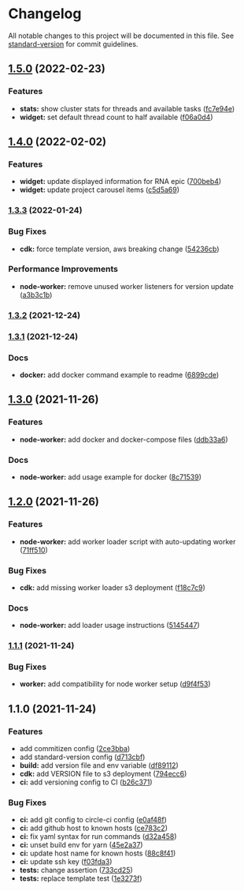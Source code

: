 # Changelog

All notable changes to this project will be documented in this file. See [standard-version](https://github.com/conventional-changelog/standard-version) for commit guidelines.

## [1.5.0](https://github.com/m0tivus/motivus-wb-floatingtool/compare/v1.4.0...v1.5.0) (2022-02-23)


### Features

* **stats:** show cluster stats for threads and available tasks ([fc7e94e](https://github.com/m0tivus/motivus-wb-floatingtool/commit/fc7e94e45b578a40dde8f1a0ecbe63eae0d71040))
* **widget:** set default thread count to half available ([f06a0d4](https://github.com/m0tivus/motivus-wb-floatingtool/commit/f06a0d40c006c6ffd7ea73f102bb47c51ba879e5))

## [1.4.0](https://github.com/m0tivus/motivus-wb-floatingtool/compare/v1.3.3...v1.4.0) (2022-02-02)


### Features

* **widget:** update displayed information for RNA epic ([700beb4](https://github.com/m0tivus/motivus-wb-floatingtool/commit/700beb4d3b0e8262e52e5b752e1caeb135d24bab))
* **widget:** update project carousel items ([c5d5a69](https://github.com/m0tivus/motivus-wb-floatingtool/commit/c5d5a69f389292c29c8040319069824761d289b2))

### [1.3.3](https://github.com/m0tivus/motivus-wb-floatingtool/compare/v1.3.2...v1.3.3) (2022-01-24)


### Bug Fixes

* **cdk:** force template version, aws breaking change ([54236cb](https://github.com/m0tivus/motivus-wb-floatingtool/commit/54236cb0f71fe4848ec2ee611af3773b5ee2b0aa))


### Performance Improvements

* **node-worker:** remove unused worker listeners for version update ([a3b3c1b](https://github.com/m0tivus/motivus-wb-floatingtool/commit/a3b3c1bace0c3074a747c0dee11324551a12dafe))

### [1.3.2](https://github.com/m0tivus/motivus-wb-floatingtool/compare/v1.3.1...v1.3.2) (2021-12-24)

### [1.3.1](https://github.com/m0tivus/motivus-wb-floatingtool/compare/v1.3.0...v1.3.1) (2021-12-24)


### Docs

* **docker:** add docker command example to readme ([6899cde](https://github.com/m0tivus/motivus-wb-floatingtool/commit/6899cdebcd2edcc5c2f1ebc21463f494cd703fe0))

## [1.3.0](https://github.com/m0tivus/motivus-wb-floatingtool/compare/v1.2.0...v1.3.0) (2021-11-26)


### Features

* **node-worker:** add docker and docker-compose files ([ddb33a6](https://github.com/m0tivus/motivus-wb-floatingtool/commit/ddb33a69c47baae30a05188826c4ea005005f424))


### Docs

* **node-worker:** add usage example for docker ([8c71539](https://github.com/m0tivus/motivus-wb-floatingtool/commit/8c715396a74bd17c30e669de3498298f23cc1bd5))

## [1.2.0](https://github.com/m0tivus/motivus-wb-floatingtool/compare/v1.1.1...v1.2.0) (2021-11-26)


### Features

* **node-worker:** add worker loader script with auto-updating worker ([71ff510](https://github.com/m0tivus/motivus-wb-floatingtool/commit/71ff510d08d753134e230a652186a22af033a329))


### Bug Fixes

* **cdk:** add missing worker loader s3 deployment ([f18c7c9](https://github.com/m0tivus/motivus-wb-floatingtool/commit/f18c7c9672157aa8b542b572ec60fca01c26996e))


### Docs

* **node-worker:** add loader usage instructions ([5145447](https://github.com/m0tivus/motivus-wb-floatingtool/commit/5145447f7df41daa2405447bb5a1576c56747abd))

### [1.1.1](https://github.com/m0tivus/motivus-wb-floatingtool/compare/v1.1.0...v1.1.1) (2021-11-24)


### Bug Fixes

* **worker:** add compatibility for node worker setup ([d9f4f53](https://github.com/m0tivus/motivus-wb-floatingtool/commit/d9f4f53adcbff71462e51d26524aa825c49bb6a4))

## 1.1.0 (2021-11-24)


### Features

* add commitizen config ([2ce3bba](https://github.com/m0tivus/motivus-wb-floatingtool/commit/2ce3bba1e3001b1da1c6edd211bc525f62690fdd))
* add standard-version config ([d713cbf](https://github.com/m0tivus/motivus-wb-floatingtool/commit/d713cbf7120fedf20334b60771dccb2bd7024743))
* **build:** add version file and env variable ([df89112](https://github.com/m0tivus/motivus-wb-floatingtool/commit/df891123f4736f494334b70743ca3cafd795be27))
* **cdk:** add VERSION file to s3 deployment ([794ecc6](https://github.com/m0tivus/motivus-wb-floatingtool/commit/794ecc6377c05000fa9502d32c10ee03b0bf1dac))
* **ci:** add versioning config to CI ([b26c371](https://github.com/m0tivus/motivus-wb-floatingtool/commit/b26c371e892784149b80a56fa7e54ada5b00ccd7))


### Bug Fixes

* **ci:** add git config to circle-ci config ([e0af48f](https://github.com/m0tivus/motivus-wb-floatingtool/commit/e0af48feaf96235769291b34b2b6301e90318683))
* **ci:** add github host to known hosts ([ce783c2](https://github.com/m0tivus/motivus-wb-floatingtool/commit/ce783c2cb09607dff58383fbdbc69fad9fc1a3f6))
* **ci:** fix yaml syntax for run commands ([d32a458](https://github.com/m0tivus/motivus-wb-floatingtool/commit/d32a45836705e7c723b7a2fbf4b7e4e75655478b))
* **ci:** unset build env for yarn ([45e2a37](https://github.com/m0tivus/motivus-wb-floatingtool/commit/45e2a37c2f36c0c9afd69b6e67f953773ab8dc26))
* **ci:** update host name for known hosts ([88c8f41](https://github.com/m0tivus/motivus-wb-floatingtool/commit/88c8f4163ca5a45c4fccb7ed645cc0e19d6db742))
* **ci:** update ssh key ([f03fda3](https://github.com/m0tivus/motivus-wb-floatingtool/commit/f03fda32e489c9cc5d6646ce7b0fb4bf44ec251e))
* **tests:** change assertion ([733cd25](https://github.com/m0tivus/motivus-wb-floatingtool/commit/733cd259376dee656e1267d136e9db07ea956d72))
* **tests:** replace template test ([1e3273f](https://github.com/m0tivus/motivus-wb-floatingtool/commit/1e3273f4898522e40236439e2ae70fb39b08655e))
